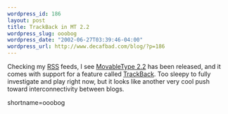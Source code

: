 ```yaml
--- 
wordpress_id: 186
layout: post
title: TrackBack in MT 2.2
wordpress_slug: ooobog
wordpress_date: "2002-06-27T03:39:46-04:00"
wordpress_url: http://www.decafbad.com/blog/?p=186
---
```

<p>Checking my <a href="http://www.decafbad.com/twiki/bin/view/Main/RSS">RSS</a> feeds, I see <a href="http://www.movabletype.org">MovableType 2.2</a> has been released, and it comes with support for a feature called <a href="http://www.movabletype.org/trackback/">TrackBack</a>.  Too sleepy to fully investigate and play right now, but it looks like another very cool push toward interconnectivity between blogs.</p>
<!--more-->
shortname=ooobog
